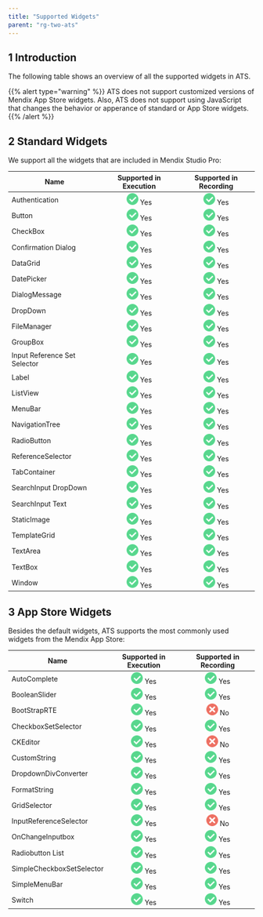 ```yaml
---
title: "Supported Widgets"
parent: "rg-two-ats"
---
```


## 1 Introduction

The following table shows an overview of all the supported widgets in ATS.

{{% alert type="warning" %}}
ATS does not support customized versions of Mendix App Store widgets. Also, ATS does not support using JavaScript that changes the behavior or apperance of standard or App Store widgets.
{{% /alert %}}

## 2 Standard Widgets

We support all the widgets that are included in Mendix Studio Pro:

| Name | Supported in Execution | Supported in Recording |
| ---- | :--------------------: | :--------------------: |
| Authentication | ![](attachments/rg-two-supported-widgets/green.png) Yes | ![](attachments/rg-two-supported-widgets/green.png) Yes |
| Button |![](attachments/rg-two-supported-widgets/green.png) Yes | ![](attachments/rg-two-supported-widgets/green.png) Yes |
| CheckBox | ![](attachments/rg-two-supported-widgets/green.png) Yes | ![](attachments/rg-two-supported-widgets/green.png) Yes |
| Confirmation Dialog | ![](attachments/rg-two-supported-widgets/green.png) Yes | ![](attachments/rg-two-supported-widgets/green.png) Yes |
| DataGrid | ![](attachments/rg-two-supported-widgets/green.png) Yes |  ![](attachments/rg-two-supported-widgets/green.png) Yes|
| DatePicker | ![](attachments/rg-two-supported-widgets/green.png) Yes | ![](attachments/rg-two-supported-widgets/green.png) Yes |
| DialogMessage | ![](attachments/rg-two-supported-widgets/green.png) Yes | ![](attachments/rg-two-supported-widgets/green.png) Yes |
| DropDown | ![](attachments/rg-two-supported-widgets/green.png) Yes | ![](attachments/rg-two-supported-widgets/green.png) Yes |
| FileManager | ![](attachments/rg-two-supported-widgets/green.png) Yes | ![](attachments/rg-two-supported-widgets/green.png) Yes |
| GroupBox | ![](attachments/rg-two-supported-widgets/green.png) Yes | ![](attachments/rg-two-supported-widgets/green.png) Yes |
| Input Reference Set Selector | ![](attachments/rg-two-supported-widgets/green.png) Yes | ![](attachments/rg-two-supported-widgets/green.png) Yes |
| Label | ![](attachments/rg-two-supported-widgets/green.png) Yes | ![](attachments/rg-two-supported-widgets/green.png) Yes|
| ListView | ![](attachments/rg-two-supported-widgets/green.png) Yes | ![](attachments/rg-two-supported-widgets/green.png) Yes |
| MenuBar | ![](attachments/rg-two-supported-widgets/green.png) Yes | ![](attachments/rg-two-supported-widgets/green.png) Yes |
| NavigationTree | ![](attachments/rg-two-supported-widgets/green.png) Yes | ![](attachments/rg-two-supported-widgets/green.png) Yes |
| RadioButton | ![](attachments/rg-two-supported-widgets/green.png) Yes | ![](attachments/rg-two-supported-widgets/green.png) Yes |
| ReferenceSelector | ![](attachments/rg-two-supported-widgets/green.png) Yes | ![](attachments/rg-two-supported-widgets/green.png) Yes |
| TabContainer | ![](attachments/rg-two-supported-widgets/green.png) Yes | ![](attachments/rg-two-supported-widgets/green.png) Yes |
| SearchInput DropDown | ![](attachments/rg-two-supported-widgets/green.png) Yes | ![](attachments/rg-two-supported-widgets/green.png) Yes |
| SearchInput Text | ![](attachments/rg-two-supported-widgets/green.png) Yes | ![](attachments/rg-two-supported-widgets/green.png) Yes |
| StaticImage | ![](attachments/rg-two-supported-widgets/green.png) Yes | ![](attachments/rg-two-supported-widgets/green.png) Yes |
| TemplateGrid | ![](attachments/rg-two-supported-widgets/green.png) Yes | ![](attachments/rg-two-supported-widgets/green.png) Yes |
| TextArea | ![](attachments/rg-two-supported-widgets/green.png) Yes | ![](attachments/rg-two-supported-widgets/green.png) Yes |
| TextBox | ![](attachments/rg-two-supported-widgets/green.png) Yes | ![](attachments/rg-two-supported-widgets/green.png) Yes |
| Window | ![](attachments/rg-two-supported-widgets/green.png) Yes | ![](attachments/rg-two-supported-widgets/green.png) Yes |

## 3 App Store Widgets

Besides the default widgets, ATS supports the most commonly used widgets from the Mendix App Store:

| Name | Supported in Execution | Supported in Recording |
| ---- | :--------------------: | :--------------------: |
| AutoComplete |  ![](attachments/rg-two-supported-widgets/green.png) Yes | ![](attachments/rg-two-supported-widgets/green.png) Yes|
| BooleanSlider |  ![](attachments/rg-two-supported-widgets/green.png) Yes | ![](attachments/rg-two-supported-widgets/green.png) Yes|
| BootStrapRTE | ![](attachments/rg-two-supported-widgets/green.png) Yes | ![](attachments/rg-two-supported-widgets/red.png) No |
| CheckboxSetSelector | ![](attachments/rg-two-supported-widgets/green.png) Yes | ![](attachments/rg-two-supported-widgets/green.png) Yes |
| CKEditor | ![](attachments/rg-two-supported-widgets/green.png) Yes | ![](attachments/rg-two-supported-widgets/red.png) No |
| CustomString | ![](attachments/rg-two-supported-widgets/green.png) Yes | ![](attachments/rg-two-supported-widgets/green.png) Yes |
| DropdownDivConverter | ![](attachments/rg-two-supported-widgets/green.png) Yes | ![](attachments/rg-two-supported-widgets/green.png) Yes|
| FormatString | ![](attachments/rg-two-supported-widgets/green.png) Yes | ![](attachments/rg-two-supported-widgets/green.png) Yes |
| GridSelector | ![](attachments/rg-two-supported-widgets/green.png) Yes | ![](attachments/rg-two-supported-widgets/green.png) Yes |
| InputReferenceSelector | ![](attachments/rg-two-supported-widgets/green.png) Yes | ![](attachments/rg-two-supported-widgets/red.png) No |
| OnChangeInputbox | ![](attachments/rg-two-supported-widgets/green.png) Yes | ![](attachments/rg-two-supported-widgets/green.png) Yes |
| Radiobutton List | ![](attachments/rg-two-supported-widgets/green.png) Yes | ![](attachments/rg-two-supported-widgets/green.png) Yes |
| SimpleCheckboxSetSelector | ![](attachments/rg-two-supported-widgets/green.png) Yes | ![](attachments/rg-two-supported-widgets/green.png) Yes |
| SimpleMenuBar | ![](attachments/rg-two-supported-widgets/green.png) Yes | ![](attachments/rg-two-supported-widgets/green.png) Yes |
| Switch | ![](attachments/rg-two-supported-widgets/green.png) Yes | ![](attachments/rg-two-supported-widgets/green.png) Yes |
